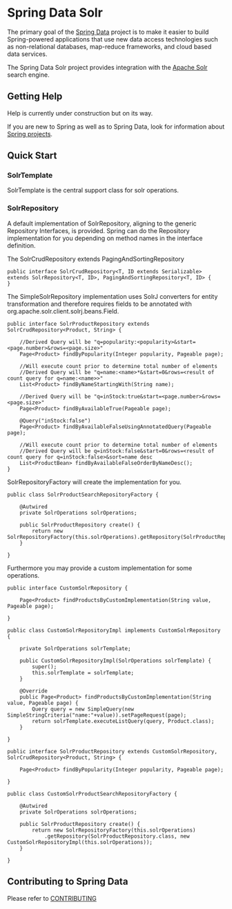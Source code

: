 Spring Data Solr
======================

The primary goal of the [Spring Data](http://www.springsource.org/spring-data) project is to make it easier to build Spring-powered applications that use new data access technologies such as non-relational databases, map-reduce frameworks, and cloud based data services.

The Spring Data Solr project provides integration with the [Apache Solr](http://lucene.apache.org/solr/) search engine. 

Getting Help
------------

Help is currently under construction but on its way.

If you are new to Spring as well as to Spring Data, look for information about [Spring projects](http://www.springsource.org/projects). 


Quick Start
-----------

### SolrTemplate
SolrTemplate is the central support class for solr operations.
 
 
### SolrRepository
A default implementation of SolrRepository, aligning to the generic Repository Interfaces, is provided. Spring can do the Repository implementation for you depending on method names in the interface definition.

The SolrCrudRepository extends PagingAndSortingRepository 

    public interface SolrCrudRepository<T, ID extends Serializable> extends SolrRepository<T, ID>, PagingAndSortingRepository<T, ID> {
    } 
    
The SimpleSolrRepository implementation uses SolrJ converters for entity transformation and therefore requires fields to be annotated with org.apache.solr.client.solrj.beans.Field.

    public interface SolrProductRepository extends SolrCrudRepository<Product, String> {

        //Derived Query will be "q=popularity:<popularity>&start=<page.number>&rows=<page.size>"
        Page<Product> findByPopularity(Integer popularity, Pageable page);

        //Will execute count prior to determine total number of elements
        //Derived Query will be "q=name:<name>*&start=0&rows=<result of count query for q=name:<name>>"
        List<Product> findByNameStartingWith(String name);

        //Derived Query will be "q=inStock:true&start=<page.number>&rows=<page.size>"
        Page<Product> findByAvailableTrue(Pageable page);
  
        @Query("inStock:false")
        Page<Product> findByAvailableFalseUsingAnnotatedQuery(Pageable page);
        
        //Will execute count prior to determine total number of elements
        //Derived Query will be q=inStock:false&start=0&rows=<result of count query for q=inStock:false>&sort=name desc
        List<ProductBean> findByAvailableFalseOrderByNameDesc();
    }

 SolrRepositoryFactory will create the implementation for you.
 
    public class SolrProductSearchRepositoryFactory {

        @Autwired
        private SolrOperations solrOperations;
  
        public SolrProductRepository create() {
  	        return new SolrRepositoryFactory(this.solrOperations).getRepository(SolrProductRepository.class);
        }
  
    }
    
Furthermore you may provide a custom implementation for some operations.

    public interface CustomSolrRepository {

        Page<Product> findProductsByCustomImplementation(String value, Pageable page);
	
    }

    public class CustomSolrRepositoryImpl implements CustomSolrRepository {
	
        private SolrOperations solrTemplate;
	
        public CustomSolrRepositoryImpl(SolrOperations solrTemplate) {
            super();
            this.solrTemplate = solrTemplate;
        }

        @Override
        public Page<Product> findProductsByCustomImplementation(String value, Pageable page) {
            Query query = new SimpleQuery(new SimpleStringCriteria("name:"+value)).setPageRequest(page);
            return solrTemplate.executeListQuery(query, Product.class);
        }

    }
    
    public interface SolrProductRepository extends CustomSolrRepository, SolrCrudRepository<Product, String> {
    	
    	Page<Product> findByPopularity(Integer popularity, Pageable page);
    	
    }
    
    public class CustomSolrProductSearchRepositoryFactory {

        @Autwired
        private SolrOperations solrOperations;
  
        public SolrProductRepository create() {
  	        return new SolrRepositoryFactory(this.solrOperations)
  	            .getRepository(SolrProductRepository.class, new CustomSolrRepositoryImpl(this.solrOperations));
        }
  
    }

Contributing to Spring Data
---------------------------
Please refer to [CONTRIBUTING](https://github.com/SpringSource/spring-data-solr/blob/master/CONTRIBUTING.md)
